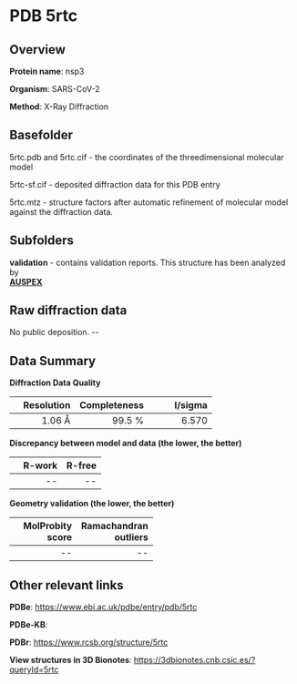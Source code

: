# PDB 5rtc

## Overview

**Protein name**: nsp3

**Organism**: SARS-CoV-2

**Method**: X-Ray Diffraction



## Basefolder

5rtc.pdb and 5rtc.cif - the coordinates of the threedimensional molecular model

5rtc-sf.cif - deposited diffraction data for this PDB entry

5rtc.mtz - structure factors after automatic refinement of molecular model against the diffraction data.

## Subfolders





**validation** - contains validation reports. This structure has been analyzed by <br>[**AUSPEX**](https://github.com/thorn-lab/coronavirus_structural_task_force/tree/master/pdb/nsp3/SARS-CoV-2/5rtc/validation/auspex)     



## Raw diffraction data

No public deposition. --<br> 

## Data Summary
**Diffraction Data Quality**

|   | Resolution | Completeness| I/sigma |
|---|-------------:|----------------:|--------------:|
|   |1.06 Å|99.5  %|<img width=50/>6.570|

**Discrepancy between model and data (the lower, the better)**

|   | **R-work**| **R-free**   
|---|-------------:|----------------:|           
||--|--|

**Geometry validation (the lower, the better)**

|   |**MolProbity<br>score**| **Ramachandran<br>outliers** 
|---|-------------:|----------------:|
||--|--|

 

 



## Other relevant links 
**PDBe**:  https://www.ebi.ac.uk/pdbe/entry/pdb/5rtc

**PDBe-KB**:  
 
**PDBr**: https://www.rcsb.org/structure/5rtc 

**View structures in 3D Bionotes**: https://3dbionotes.cnb.csic.es/?queryId=5rtc


